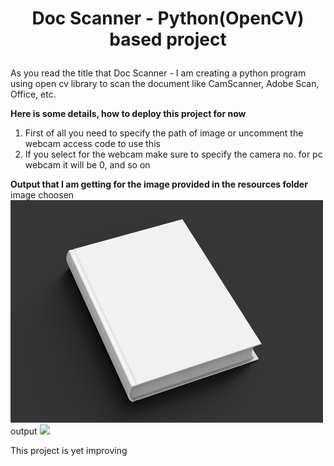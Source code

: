 # <p align="center">Doc Scanner - Python(OpenCV) based project</p>

As you read the title that Doc Scanner - I am creating a python program using open cv library to scan the document like CamScanner, Adobe Scan, Office, etc.

**Here is some details, how to deploy this project for now**
1. First of all you need to specify the path of image or uncomment the webcam access code to use this
2. If you select for the webcam make sure to specify the camera no. for pc webcam it will be 0, and so on

**Output that I am getting for the image provided in the resources folder**
image choosen
<img src="resources/book2.jpg">
output
<img src="#">

<p>This project is yet improving</p>

